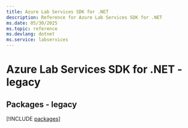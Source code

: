 ```yaml
---
title: Azure Lab Services SDK for .NET
description: Reference for Azure Lab Services SDK for .NET
ms.date: 05/30/2025
ms.topic: reference
ms.devlang: dotnet
ms.service: labservices
---
```

# Azure Lab Services SDK for .NET - legacy
## Packages - legacy
[!INCLUDE [packages](lab-services-index.md)]